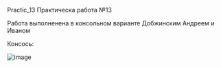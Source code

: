 Practic_13
Практическа работа №13

Работа выполненена в консольном варианте Добжинским Андреем и Иваном

Консось:

![image](https://github.com/user-attachments/assets/ba2efe83-6492-4cef-aab8-e9e2e7b2423f)
